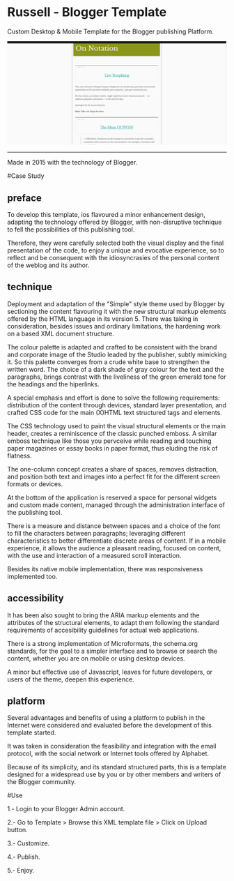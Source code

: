 # Russell - Blogger Template
Custom Desktop & Mobile Template for the Blogger publishing Platform.


 ![](https://github.com/delfiramirez/Russell-blogger-template/blob/master/assets/splash.png)

----------------------------------------------------------------------------------------------------------------------

Made in 2015 with the technology of Blogger.

#Case Study

preface
------
To develop this template, ios flavoured a minor enhancement design, adapting the technology offered by Blogger, with non-disruptive technique to fell the possibilities of this publishing tool. 

Therefore, they were carefully selected both the visual display and the final presentation of the code, to enjoy a unique and evocative experience, so to reflect and be consequent with the idiosyncrasies of the personal  content of the weblog and its author.

technique
---------

Deployment and adaptation of the "Simple" style theme used by Blogger by sectioning the content flavouring it with the new structural markup elements offered by the HTML language in its version 5. There was taking in consideration, besides issues and ordinary limitations, the hardening work on a based XML document structure.

The colour palette is adapted and crafted to be consistent with the brand and corporate image of the Studio leaded by the publisher, subtly mimicking it. So this palette converges from a crude white base to strengthen the written word. The choice of a dark shade of gray colour for the text and the paragraphs, brings contrast with the liveliness of the green emerald tone for the headings and the hiperlinks.

A special emphasis and effort is done to solve the following requirements:  distribution of the content through devices, standard layer presentation, and crafted CSS code for the main (X)HTML text structured tags and elements. 

The CSS technology used to paint the visual structural elements or the main header, creates a reminiscence of the classic punched emboss. A similar emboss technique like those you pervceive while reading and touching paper magazines or essay books in paper format, thus eluding the risk of flatness. 

The one-column concept creates a share of spaces, removes distraction, and position both text and images into a perfect fit for the different screen formats or devices. 

At the bottom of the application is reserved a space for personal widgets and custom made content, managed through the administration interface of the publishing tool.

There is a measure and distance between spaces and a choice of the font to fill the characters between paragraphs; leveraging different characteristics to better differentiate discrete areas of content. If in a mobile experience, it allows the audience a pleasant reading, focused on content, with the use and interaction of a measured scroll interaction.

Besides its native mobile implementation, there was responsiveness implemented too.

accessibility
----------
It has been also sought to bring the ARIA markup elements and the attributes of the structural elements, to adapt them following the standard requirements of accesibility guidelines for actual web applications. 

There is a strong implementation of Microformats, the schema.org standards, for the goal to a simpler interface and to browse or search the content, whether you are on mobile or using desktop devices. 

A minor but effective use of Javascript, leaves for future developers, or users of the theme, deepen this experience.

platform
-------
Several advantages and benefits of using a platform to publish in the Internet were considered and evaluated before the development of this template started. 

It was taken in consideration the feasibility and integration with the email protocol, with the social network or Internet tools offered by Alphabet. 

Because of its simplicity, and its standard structured parts, this is a template designed for a widespread use by you or by other members and writers of the Blogger community.

#Use

1.- Login to your Blogger Admin account.

2.- Go to Template > Browse this XML template file > Click on Upload button.

3.- Customize.

4.- Publish.

5.- Enjoy.
